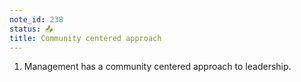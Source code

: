 ```yaml
---
note_id: 238
status: 📤
title: Community centered approach
---
```


1. Management has a community centered approach to leadership.